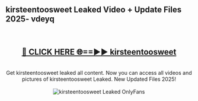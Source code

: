 <h2>kirsteentoosweet Leaked Video + Update Files 2025- vdeyq</h2>
<br>
<div align="center">
<h2><a href="https://libra.edu.pl?kirsteentoosweet" rel="nofollow">🔴 CLICK HERE 🌐==►► kirsteentoosweet</a></h2>
<br>
Get kirsteentoosweet leaked all content. Now you can access all videos and pictures of kirsteentoosweet Leaked. New Updated Files 2025!
<br>
<br>
<a href="https://libra.edu.pl?kirsteentoosweet" rel="nofollow" data-target="animated-image.originalLink"><img src="https://i.ibb.co.com/WyWwxjT/player-gif2.gif" alt="kirsteentoosweet Leaked OnlyFans" style="max-width: 100%; display: inline-block;" data-target="animated-image.originalImage"></a>
</div>
<br>